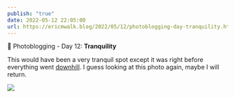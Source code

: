 ```yaml
---
publish: "true"
date: 2022-05-12 22:05:00
url: https://ericmwalk.blog/2022/05/12/photoblogging-day-tranquility.html
---
```

📸 Photoblogging - Day 12: **Tranquility**

This would have been a very tranquil spot except it was right before everything went [downhill](https://ericmwalk.blog/2022/05/12/what-started-out.html). I guess looking at this photo again, maybe I will return.

![](https://ericmwalk.blog/uploads/2022/61009fc7c8.jpg)

